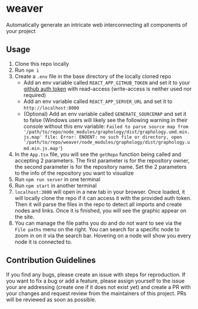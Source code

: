 # weaver

Automatically generate an intricate web interconnecting all components of your project

## Usage

1. Clone this repo locally
2. Run `npm i`
3. Create a `.env` file in the base directory of the locally cloned repo
   - Add an env variable called `REACT_APP_GITHUB_TOKEN` and set it to your [github auth token](https://docs.github.com/en/authentication/keeping-your-account-and-data-secure/creating-a-personal-access-token) with read-access (write-access is neither used nor required)
   - Add an env variable called `REACT_APP_SERVER_URL` and set it to `http://localhost:8000`
   - (Optional) Add an env variable called `GENERATE_SOURCEMAP` and set it to false (Windows users will likely see the following warning in their console without this env variable: `Failed to parse source map from '/path/to/repo/node_modules/graphology/dist/graphology.umd.min.js.map' file: Error: ENOENT: no such file or directory, open '/path/to/repo/weaver/node_modules/graphology/dist/graphology.umd.min.js.map'`)
4. In the `App.tsx` file, you will see the `getRepo` function being called and accepting 2 parameters. The first parameter is for the repository owner, the second parameter is for the repository name. Set the 2 parameters to the info of the repository you want to visualize
5. Run `npm run server` in one terminal
6. Run `npm start` in another terminal
7. `localhost:3000` will open in a new tab in your browser. Once loaded, it will locally clone the repo if it can access it with the provided auth token. Then it will parse the files in the repo to detect all imports and create nodes and links. Once it is finished, you will see the graphic appear on the site.
8. You can manage the file paths you do and do not want to see via the `File paths` menu on the right. You can search for a specific node to zoom in on it via the search bar. Hovering on a node will show you every node it is connected to.

## Contribution Guidelines

If you find any bugs, please create an issue with steps for reproduction. If you want to fix a bug or add a feature, please assign yourself to the issue your are addressing (create one if it does not exist yet) and create a PR with your changes and request review from the maintainers of this project. PRs will be reviewed as soon as possible.
